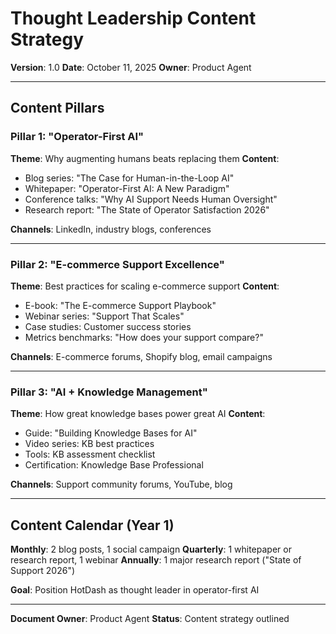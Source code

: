 # Thought Leadership Content Strategy

**Version**: 1.0
**Date**: October 11, 2025
**Owner**: Product Agent

---

## Content Pillars

### Pillar 1: "Operator-First AI"
**Theme**: Why augmenting humans beats replacing them
**Content**:
- Blog series: "The Case for Human-in-the-Loop AI"
- Whitepaper: "Operator-First AI: A New Paradigm"
- Conference talks: "Why AI Support Needs Human Oversight"
- Research report: "The State of Operator Satisfaction 2026"

**Channels**: LinkedIn, industry blogs, conferences

---

### Pillar 2: "E-commerce Support Excellence"
**Theme**: Best practices for scaling e-commerce support
**Content**:
- E-book: "The E-commerce Support Playbook"
- Webinar series: "Support That Scales"
- Case studies: Customer success stories
- Metrics benchmarks: "How does your support compare?"

**Channels**: E-commerce forums, Shopify blog, email campaigns

---

### Pillar 3: "AI + Knowledge Management"
**Theme**: How great knowledge bases power great AI
**Content**:
- Guide: "Building Knowledge Bases for AI"
- Video series: KB best practices
- Tools: KB assessment checklist
- Certification: Knowledge Base Professional

**Channels**: Support community forums, YouTube, blog

---

## Content Calendar (Year 1)

**Monthly**: 2 blog posts, 1 social campaign
**Quarterly**: 1 whitepaper or research report, 1 webinar
**Annually**: 1 major research report ("State of Support 2026")

**Goal**: Position HotDash as thought leader in operator-first AI

---

**Document Owner**: Product Agent
**Status**: Content strategy outlined

